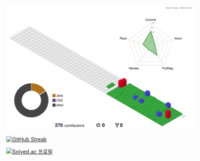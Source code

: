 
![](./profile-3d-contrib/profile-gitblock.svg)

[![GitHub Streak](https://streak-stats.demolab.com?user=muyahoya&theme=ambient-gradient&hide_border=true&locale=ko&date_format=%5BY.%5Dn.j&card_width=500&hide_total_contributions=true)](https://git.io/streak-stats)

[![Solved.ac
프로필](http://mazassumnida.wtf/api/v2/generate_badge?boj=babyho99)](https://solved.ac/babyho99)


